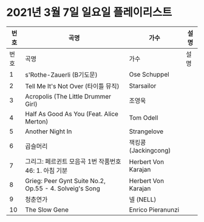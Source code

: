 # 2021년 3월 7일 일요일 플레이리스트

| 번호 | 곡명 | 가수 | 설명 |
|------|------|------|------|
| 번호 | 곡명 | 가수 | 설명 |
| 1 | s'Rothe-Zauerli (B기도문) | Ose Schuppel |  |
| 2 | Tell Me It's Not Over (타이틀 뮤직) | Starsailor |  |
| 3 | Acropolis (The Little Drummer Girl) | 조영욱 |  |
| 4 | Half As Good As You (Feat. Alice Merton) | Tom Odell |  |
| 5 | Another Night In | Strangelove |  |
| 6 | 곱슬머리 | 잭킹콩(Jackingcong) |  |
| 7 | 그리그: 페르귄트 모음곡 1번 작품번호 46: 1. 아침 기분 | Herbert Von Karajan |  |
| 8 | Grieg: Peer Gynt Suite No.2, Op.55 - 4. Solveig's Song | Herbert Von Karajan |  |
| 9 | 청춘연가 | 넬 (NELL) |  |
| 10 | The Slow Gene | Enrico Pieranunzi |  |
